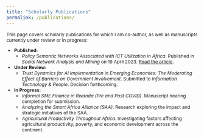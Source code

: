 ```yaml
---
title: "Scholarly Publications"
permalink: /publications/
---
```


<div style="font-size: 12px;">
  <p>This page covers scholarly publications for which I am co-author, as well as manuscripts currently under review or in progress:</p>
  <ul>
    <li>
      <strong>Published:</strong> 
      <ul>
        <li>
          <em>Policy Semantic Networks Associated with ICT Utilization in Africa</em>. Published in <em>Social Network Analysis and Mining</em> on 19 April 2023. 
          <a href="https://link.springer.com/article/10.1007/s13278-023-01068-x" target="_blank">Read the article</a>.
        </li>
      </ul>
    </li>
    <li>
      <strong>Under Review:</strong> 
      <ul>
        <li>
          <em>Trust Dynamics for AI Implementation in Emerging Economies: The Moderating Effect of Barriers on Government Involvement</em>. Submitted to <em>Information Technology & People</em>. Decision forthcoming.
        </li>
      </ul>
    </li>
    <li>
      <strong>In Progress:</strong> 
      <ul>
        <li>
          <em>Informal SME Finance in Rwanda (Pre and Post COVID)</em>. Manuscript nearing completion for submission.
        </li>
        <li>
          <em>Analyzing the Smart Africa Alliance (SAA)</em>. Research exploring the impact and strategic initiatives of the SAA.
        </li>
        <li>
          <em>Agricultural Productivity Throughout Africa</em>. Investigating factors affecting agricultural productivity, poverty, and economic development across the continent.
        </li>
      </ul>
    </li>
  </ul>
</div>
